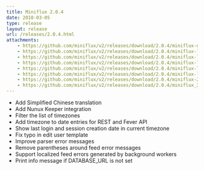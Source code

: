 ```yaml
---
title: Miniflux 2.0.4
date: 2018-03-05
type: release
layout: release
url: /releases/2.0.4.html
attachments:
    - https://github.com/miniflux/v2/releases/download/2.0.4/miniflux-darwin-amd64
    - https://github.com/miniflux/v2/releases/download/2.0.4/miniflux-linux-amd64
    - https://github.com/miniflux/v2/releases/download/2.0.4/miniflux-linux-armv5
    - https://github.com/miniflux/v2/releases/download/2.0.4/miniflux-linux-armv6
    - https://github.com/miniflux/v2/releases/download/2.0.4/miniflux-linux-armv7
    - https://github.com/miniflux/v2/releases/download/2.0.4/miniflux-linux-armv8
    - https://github.com/miniflux/v2/releases/download/2.0.4/miniflux-2.0.4-1.0.x86_64.rpm
    - https://github.com/miniflux/v2/releases/download/2.0.4/miniflux_2.0.4_amd64.deb
---
```

* Add Simplified Chinese translation
* Add Nunux Keeper integration
* Filter the list of timezones
* Add timezone to date entries for REST and Fever API
* Show last login and session creation date in current timezone
* Fix typo in edit user template
* Improve parser error messages
* Remove parentheses around feed error messages
* Support localized feed errors generated by background workers
* Print info message if DATABASE_URL is not set
